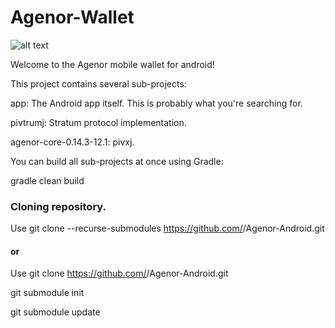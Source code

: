 # Agenor-Wallet

![alt text](https://github.com/Agenor-Project/Agenor-Android/blob/master/banner/Feature%20Image.jpg)

Welcome to the Agenor mobile wallet for android!


This project contains several sub-projects:

app: The Android app itself. This is probably what you're searching for.

pivtrumj: Stratum protocol implementation.

agenor-core-0.14.3-12.1: pivxj.

You can build all sub-projects at once using Gradle:

gradle clean build


### Cloning repository.

Use git clone --recurse-submodules https://github.com/<Agenor or furszy>/Agenor-Android.git
  
#### or

Use git clone https://github.com/<Agenor or furszy>/Agenor-Android.git
  
git submodule init

git submodule update

